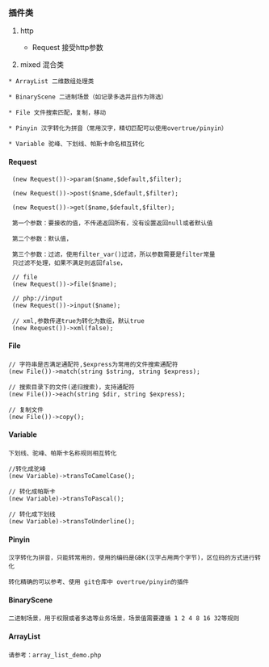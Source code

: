 ### 插件类
    
 1. http
     
 	* Request 接受http参数
  
 2.   mixed 混合类

  	* ArrayList 二维数组处理类

  	* BinaryScene 二进制场景（如记录多选并且作为筛选）
             
  	* File 文件搜索匹配，复制，移动
  	           
  	* Pinyin 汉字转化为拼音（常用汉字，精切匹配可以使用overtrue/pinyin）
             
  	* Variable 驼峰、下划线、帕斯卡命名相互转化

#### Request

	 (new Request())->param($name,$default,$filter); 
	
	 (new Request())->post($name,$default,$filter); 
	      
	 (new Request())->get($name,$default,$filter); 
     
     第一个参数：要接收的值，不传递返回所有，没有设置返回null或者默认值
     
     第二个参数：默认值，
     
     第三个参数：过滤，使用filter_var()过滤，所以参数需要是filter常量
     只过滤不处理，如果不满足则返回false，
     
     // file
     (new Request())->file($name); 
     
     // php://input
     (new Request())->input($name); 
     
     // xml,参数传递true为转化为数组，默认true
     (new Request())->xml(false); 
     
#### File
    
    // 字符串是否满足通配符,$express为常用的文件搜索通配符
    (new File())->match(string $string, string $express);
    
    // 搜索目录下的文件(递归搜索)，支持通配符
    (new File())->each(string $dir, string $express);
    
    // 复制文件
    (new File())->copy();
    
#### Variable

    下划线、驼峰、帕斯卡名称规则相互转化
     
    //转化成驼峰
    (new Variable)->transToCamelCase();
     
    // 转化成帕斯卡
    (new Variable)->transToPascal();
     
    // 转化成下划线
    (new Variable)->transToUnderline();
    
#### Pinyin
    
    汉字转化为拼音，只能转常用的，使用的编码是GBK(汉字占用两个字节)，区位码的方式进行转化
    
    转化精确的可以参考、使用 git仓库中 overtrue/pinyin的插件
    
#### BinaryScene

    二进制场景，用于权限或者多选等业务场景，场景值需要遵循 1 2 4 8 16 32等规则
    
#### ArrayList

    请参考：array_list_demo.php